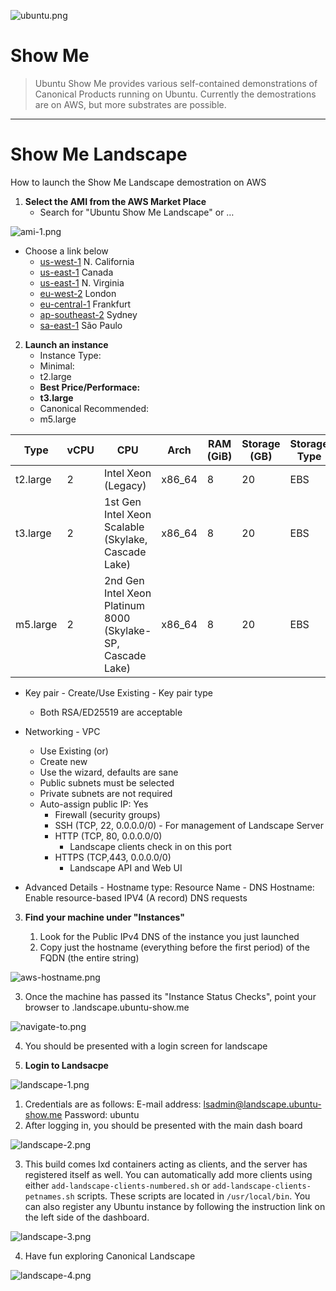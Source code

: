 ![ubuntu.png](https://github.com/ThinGuy/show-me/blob/main/docs/ubuntu.png?raw=true)
# Show Me

> Ubuntu Show Me provides various self-contained demonstrations of Canonical Products running on Ubuntu.  Currently the demostrations are on AWS, but more substrates are possible.

---

# Show Me Landscape

How to launch the Show Me Landscape demostration on AWS

1. **Select the AMI from the AWS Market Place**
   - Search for "Ubuntu Show Me Landscape" or …

![ami-1.png](https://github.com/ThinGuy/show-me/blob/main/docs/ami-1.png?raw=true)

   - Choose a link below
	  - [us-west-1](https://console.aws.amazon.com/ec2/v2/home?region=us-west-1#LaunchInstanceWizard:ami=ami-0510b2fed91725dc5) N. California
	  - [us-east-1](https://console.aws.amazon.com/ec2/v2/home?region=ca-central-1#LaunchInstanceWizard:ami=ami-04ae43d248daf4a4e) Canada
	  - [us-east-1](https://console.aws.amazon.com/ec2/v2/home?region=us-east-1#LaunchInstanceWizard:ami=ami-0fc749ac2e9baf9fc) N. Virginia
	  - [eu-west-2](https://console.aws.amazon.com/ec2/v2/home?region=eu-west-2#LaunchInstanceWizard:ami=ami-08dc4ca0d790b5dfa) London
	  - [eu-central-1](https://console.aws.amazon.com/ec2/v2/home?region=eu-central-1#LaunchInstanceWizard:ami=ami-0b054c91f11cd9fb8) Frankfurt
	  - [ap-southeast-2](https://console.aws.amazon.com/ec2/v2/home?region=ap-southeast-2#LaunchInstanceWizard:ami=ami-0458f5f08b5f0a7cd) Sydney
	  - [sa-east-1](https://console.aws.amazon.com/ec2/v2/home?region=sa-east-1#LaunchInstanceWizard:ami=ami-0f44f06e094cb8b90) São Paulo

2. **Launch an instance**
   - Instance Type:
    - Minimal:
     - t2.large
    - **Best Price/Performace:**
     - **t3.large**
    - Canonical Recommended:
     - m5.large

| Type     | vCPU | CPU                                                         | Arch   | RAM (GiB) | Storage (GB) | Storage Type | Linux pricing |
| -------- | ---- | ----------------------------------------------------------- | ------ | --------- | ------------ | ------------ | ------------- |
| t2.large | 2    | Intel Xeon (Legacy)                                         | x86_64 | 8         | 20           | EBS          | 0.0928 USD/hr |
| t3.large | 2    | 1st Gen Intel Xeon Scalable (Skylake, Cascade Lake)         | x86_64 | 8         | 20           | EBS          | 0.0832 USD/hr |
| m5.large | 2    | 2nd Gen Intel Xeon Platinum 8000 (Skylake-SP, Cascade Lake) | x86_64 | 8         | 20           | EBS          | 0.096 USD/hr  |

   - Key pair
    - Create/Use Existing
    - Key pair type
     - Both RSA/ED25519 are acceptable

   - Networking
    - VPC
     - Use Existing
        (or)
     - Create new
      - Use the wizard, defaults are sane
       - Public subnets must be selected
       - Private subnets are not required
        - Auto-assign public IP: Yes
			- Firewall (security groups)
			 - SSH (TCP, 22, 0.0.0.0/0)
			  - For management of Landscape Server
			 - HTTP (TCP, 80, 0.0.0.0/0)
				- Landscape clients check in on this port
			 - HTTPS (TCP,443, 0.0.0.0/0)
				- Landscape API and Web UI
   - Advanced Details
    - Hostname type: Resource Name
    - DNS Hostname: Enable resource-based IPV4 (A record) DNS requests

3. **Find your machine under "Instances"**

   1. Look for the Public IPv4 DNS of the instance you just launched
   2. Copy just the hostname (everything before the first period) of the FQDN (the entire string)

![aws-hostname.png](https://github.com/ThinGuy/show-me/blob/main/docs/aws-hostname.png?raw=true)

   3. Once the machine has passed its "Instance Status Checks",  point your browser to <your-aws-hostname>.landscape.ubuntu-show.me

![navigate-to.png](https://github.com/ThinGuy/show-me/blob/main/docs/navigate-to.png?raw=true)

   4. You should be presented with a login screen for landscape

4. **Login to Landsacpe**

![landscape-1.png](https://github.com/ThinGuy/show-me/blob/main/docs/landscape-1.png?raw=true)

   1. Credentials are as follows:
     E-mail address: lsadmin@landscape.ubuntu-show.me
     Password: ubuntu
   2. After logging in, you should be presented with the main dash board

![landscape-2.png](https://github.com/ThinGuy/show-me/blob/main/docs/landscape-2.png?raw=true)

   3. This build comes lxd containers acting as clients, and the server has registered itself as well.  You can automatically add more clients using either `add-landscape-clients-numbered.sh` or `add-landscape-clients-petnames.sh` scripts.  These scripts are located in `/usr/local/bin`.  You can also register any Ubuntu instance by following the instruction link on the left side of the dashboard.

![landscape-3.png](https://github.com/ThinGuy/show-me/blob/main/docs/landscape-3.png?raw=true)

   4. Have fun exploring Canonical Landscape

![landscape-4.png](https://github.com/ThinGuy/show-me/blob/main/docs/landscape-4.png?raw=true)

